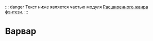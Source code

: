::: danger
Текст ниже является частью модуля [Расширенного жанра фэнтези](/advanced-fantasy/).
:::

# Варвар